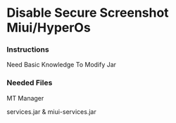 # Disable Secure Screenshot Miui/HyperOs


### Instructions
Need Basic Knowledge To Modify Jar

### Needed Files
MT Manager 

services.jar & miui-services.jar


